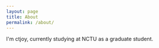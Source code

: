 ```yaml
---
layout: page
title: About
permalink: /about/
---
```


I'm ctjoy, currently studying at NCTU as a graduate student.
